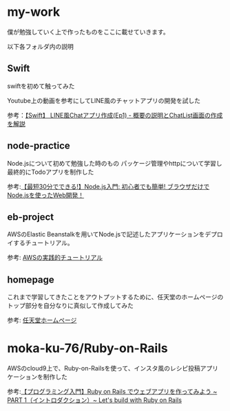 # my-work
僕が勉強していく上で作ったものをここに載せていきます。

以下各フォルダ内の説明

## Swift
swiftを初めて触ってみた

Youtube上の動画を参考にしてLINE風のチャットアプリの開発を試した

参考：[【Swift】 LINE風Chatアプリ作成(Ep1) - 概要の説明とChatList画面の作成を解説](https://www.youtube.com/watch?v=XandgrGiV-8)

## node-practice
Node.jsについて初めて勉強した時のもの
パッケージ管理やhttpについて学習し最終的にTodoアプリを制作した

参考:[【最短30分でできる!】Node.js入門: 初心者でも簡単! ブラウザだけでNode.jsを使ったWeb開発！](https://www.youtube.com/watch?v=dykUr9XK_eo)

## eb-project
AWSのElastic Beanstalkを用いてNode.jsで記述したアプリケーションをデプロイするチュートリアル。

参考: [AWSの実践的チュートリアル](https://aws.amazon.com/jp/getting-started/hands-on/)

## homepage
これまで学習してきたことをアウトプットするために、任天堂のホームページのトップ部分を自分なりに真似して作成してみた

参考: [任天堂ホームページ](https://www.nintendo.co.jp/)

# moka-ku-76/Ruby-on-Rails
AWSのcloud9上で、Ruby-on-Railsを使って、インスタ風のレシピ投稿アプリケーションを制作した

参考:[【プログラミング入門】Ruby on Rails でウェブアプリを作ってみよう ~ PART 1（イントロダクション）~ Let's build with Ruby on Rails](https://www.youtube.com/watch?v=auLih2TFwio)
